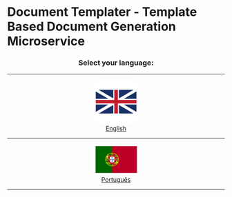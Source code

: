 # Document Templater - Template Based Document Generation Microservice

<div style="text-align: center;">
    <p>
        <h3>Select your language:</h3>
    </p>
    <hr>
    <p>
        <a href="./locales/en/README.md">
            <img src="./locales/en/en-rect.png" alt="English" width="100" height="100">
            <br> English
        </a>
    </p>
    <hr>
    <p>
        <a href="./locales/pt/README.md">
            <img src="./locales/pt/pt-rect.png" alt="English" width="115" height="70">
            <br>Português
        </a>
    </p>
    <hr>

</div>